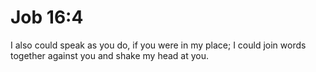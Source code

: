 # Job 16:4

I also could speak as you do, if you were in my place; I could join words together against you and shake my head at you.
